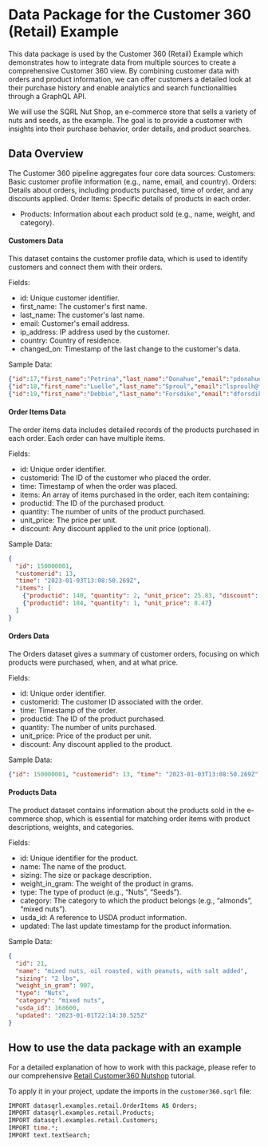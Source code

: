 # Data Package for the Customer 360 (Retail) Example

This data package is used by the Customer 360 (Retail) Example which demonstrates how to integrate data from multiple
sources to create a comprehensive Customer 360 view. By combining customer data with orders and product information,
we can offer customers a detailed look at their purchase history and enable analytics and search functionalities
through a GraphQL API.

We will use the SQRL Nut Shop, an e-commerce store that sells a variety of nuts and seeds, as the example.
The goal is to provide a customer with insights into their purchase behavior, order details, and product searches.

## Data Overview

The Customer 360 pipeline aggregates four core data sources:
Customers: Basic customer profile information (e.g., name, email, and country).
Orders: Details about orders, including products purchased, time of order, and any discounts applied.
Order Items: Specific details of products in each order.
- Products: Information about each product sold (e.g., name, weight, and category).

#### Customers Data

This dataset contains the customer profile data, which is used to identify customers and connect them with their orders.

Fields:
- id: Unique customer identifier.
- first_name: The customer's first name.
- last_name: The customer's last name.
- email: Customer's email address.
- ip_address: IP address used by the customer.
- country: Country of residence.
- changed_on: Timestamp of the last change to the customer's data.

Sample Data:
```json
{"id":17,"first_name":"Petrina","last_name":"Donahue","email":"pdonahueg@tmall.com","ip_address":"113.165.34.115","country":"US","changed_on":1672448170042}
{"id":18,"first_name":"Luelle","last_name":"Sproul","email":"lsproulh@friendfeed.com","ip_address":"186.204.27.207","country":"BR","changed_on":1672227942481}
{"id":19,"first_name":"Debbie","last_name":"Forsdike","email":"dforsdikei@cnn.com","ip_address":null,"country":"BR","changed_on":1672093739202}
```

#### Order Items Data

The order items data includes detailed records of the products purchased in each order. Each order can have multiple items.

Fields:
- id: Unique order identifier.
- customerid: The ID of the customer who placed the order.
- time: Timestamp of when the order was placed.
- items: An array of items purchased in the order, each item containing:
- productid: The ID of the purchased product.
- quantity: The number of units of the product purchased.
- unit_price: The price per unit.
- discount: Any discount applied to the unit price (optional).

Sample Data:
```json
{
  "id": 150000001,
  "customerid": 13,
  "time": "2023-01-03T13:08:50.269Z",
  "items": [
    {"productid": 140, "quantity": 2, "unit_price": 25.83, "discount": 15.32},
    {"productid": 184, "quantity": 1, "unit_price": 8.47}
  ]
}
```

#### Orders Data

The Orders dataset gives a summary of customer orders, focusing on which products were purchased, when, and at what price.

Fields:
- id: Unique order identifier.
- customerid: The customer ID associated with the order.
- time: Timestamp of the order.
- productid: The ID of the product purchased.
- quantity: The number of units purchased.
- unit_price: Price of the product per unit.
- discount: Any discount applied to the product.

Sample Data:
```json
{"id": 150000001, "customerid": 13, "time": "2023-01-03T13:08:50.269Z", "productid": 140, "quantity": 2, "unit_price": 25.83, "discount": 15.32}
```

#### Products Data

The product dataset contains information about the products sold in the e-commerce shop, which is essential for matching order items with product descriptions, weights, and categories.

Fields:
- id: Unique identifier for the product.
- name: The name of the product.
- sizing: The size or package description.
- weight_in_gram: The weight of the product in grams.
- type: The type of product (e.g., “Nuts”, “Seeds”).
- category: The category to which the product belongs (e.g., “almonds”, “mixed nuts”).
- usda_id: A reference to USDA product information.
- updated: The last update timestamp for the product information.

Sample Data:
```json
{
  "id": 21,
  "name": "mixed nuts, oil roasted, with peanuts, with salt added",
  "sizing": "2 lbs",
  "weight_in_gram": 907,
  "type": "Nuts",
  "category": "mixed nuts",
  "usda_id": 168600,
  "updated": "2023-01-01T22:14:30.525Z"
}
```

## How to use the data package with an example

For a detailed explanation of how to work with this package, please refer to our comprehensive
[Retail Customer360 Nutshop](https://github.com/DataSQRL/datasqrl-examples/blob/main/retail-customer360-nutshop/README.md) tutorial.

To apply it in your project, update the imports in the `customer360.sqrl` file:
```sql
IMPORT datasqrl.examples.retail.OrderItems AS Orders;
IMPORT datasqrl.examples.retail.Products;
IMPORT datasqrl.examples.retail.Customers;
IMPORT time.*;
IMPORT text.textSearch;
```
